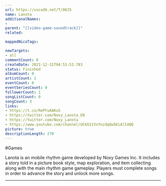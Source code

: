 ```yaml
---
url: https://vocadb.net/T/8635
name: Lanota
additionalNames: 
- 
parent: "[[video-game-soundtrack]]"
related:

mappedNicoTags:

newTargets:
- all
commentCount: 0
createDate: 2021-12-31T04:51:53.783
status: Finished
albumCount: 0
artistCount: 1
eventCount: 0
eventSeriesCount: 0
followerCount: 1
songListCount: 0
songCount: 3
links: 
- https://t.co/RePYu6AKuS
- https://twitter.com/Noxy_Lanota_EN
- https://twitter.com/Noxy_Lanota
- https://www.youtube.com/channel/UC6G1tVxYnzdqQw5KiAlI4QQ
picture: true
descriptionLength: 270
---
```


#Games

Lanota is an mobile rhythm game developed by Noxy Games Inc. It includes a story told in a picture book style, map exploration, and item collecting along with the main rhythm game gameplay. Players must complete songs in order to advance the story and unlock more songs.

---

